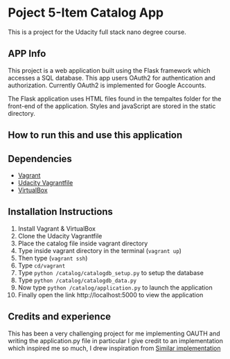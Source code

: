 # Poject 5-Item Catalog App
This is a project for the Udacity full stack nano degree course.

## APP Info
This project is a web application built using the Flask framework which accesses a SQL database. This app users OAuth2 for authentication and authorization. Currently OAuth2 is implemented for Google Accounts.

The Flask application uses HTML files found in the tempaltes folder for the front-end of the application. Styles and javaScript are stored in the static directory.

## How to run this and use this application

## Dependencies
- [Vagrant](https://www.vagrantup.com/)
- [Udacity Vagrantfile](https://github.com/udacity/fullstack-nanodegree-vm)
- [VirtualBox](https://www.virtualbox.org/wiki/Downloads)

## Installation Instructions
1. Install Vagrant & VirtualBox
2. Clone the Udacity Vagrantfile
3. Place the catalog file inside vagrant directory
3. Type inside vagrant directory in the terminal (`vagrant up`)
4. Then type (`vagrant ssh`)
5. Type `cd/vagrant` 
6. Type `python /catalog/catalogdb_setup.py` to setup the database
7. Type `python /catalog/catalogdb_data.py`
8. Now type `python /catalog/application.py` to launch the application
9. Finally open the link http://localhost:5000 to view the application

## Credits and experience
This has been a very challenging project for me implementing OAUTH and writing the application.py file in particular
I give credit to an implementation which inspired me so much, I drew inspiration from [Similar implementation](https://github.com/gmawji/item-catalog)

